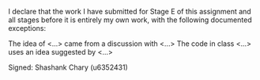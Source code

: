 I declare that the work I have submitted for Stage E of this assignment and all stages before it is entirely my own work, with the
following documented exceptions:


The idea of <...> came from a discussion with <...>
The code in class <...> uses an idea suggested by <...>


Signed: Shashank Chary (u6352431)